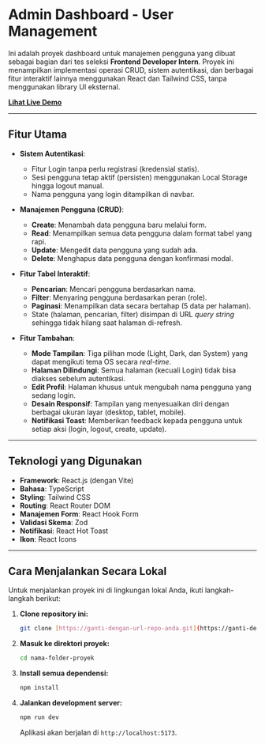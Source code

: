 # Admin Dashboard - User Management

Ini adalah proyek dashboard untuk manajemen pengguna yang dibuat sebagai bagian dari tes seleksi **Frontend Developer Intern**. Proyek ini menampilkan implementasi operasi CRUD, sistem autentikasi, dan berbagai fitur interaktif lainnya menggunakan React dan Tailwind CSS, tanpa menggunakan library UI eksternal.

**[ Lihat Live Demo ](https://frond-end-aksamedia-test.vercel.app)** 

---

## Fitur Utama

- **Sistem Autentikasi**:
  - Fitur Login tanpa perlu registrasi (kredensial statis).
  - Sesi pengguna tetap aktif (persisten) menggunakan Local Storage hingga logout manual.
  - Nama pengguna yang login ditampilkan di navbar.

- **Manajemen Pengguna (CRUD)**:
  - **Create**: Menambah data pengguna baru melalui form.
  - **Read**: Menampilkan semua data pengguna dalam format tabel yang rapi.
  - **Update**: Mengedit data pengguna yang sudah ada.
  - **Delete**: Menghapus data pengguna dengan konfirmasi modal.

- **Fitur Tabel Interaktif**:
  - **Pencarian**: Mencari pengguna berdasarkan nama.
  - **Filter**: Menyaring pengguna berdasarkan peran (role).
  - **Paginasi**: Menampilkan data secara bertahap (5 data per halaman).
  - State (halaman, pencarian, filter) disimpan di URL *query string* sehingga tidak hilang saat halaman di-refresh.

- **Fitur Tambahan**:
  - **Mode Tampilan**: Tiga pilihan mode (Light, Dark, dan System) yang dapat mengikuti tema OS secara *real-time*.
  - **Halaman Dilindungi**: Semua halaman (kecuali Login) tidak bisa diakses sebelum autentikasi.
  - **Edit Profil**: Halaman khusus untuk mengubah nama pengguna yang sedang login.
  - **Desain Responsif**: Tampilan yang menyesuaikan diri dengan berbagai ukuran layar (desktop, tablet, mobile).
  - **Notifikasi Toast**: Memberikan feedback kepada pengguna untuk setiap aksi (login, logout, create, update).

---

## Teknologi yang Digunakan

- **Framework**: React.js (dengan Vite)
- **Bahasa**: TypeScript
- **Styling**: Tailwind CSS
- **Routing**: React Router DOM
- **Manajemen Form**: React Hook Form
- **Validasi Skema**: Zod
- **Notifikasi**: React Hot Toast
- **Ikon**: React Icons

---

## Cara Menjalankan Secara Lokal

Untuk menjalankan proyek ini di lingkungan lokal Anda, ikuti langkah-langkah berikut:

1.  **Clone repository ini:**
    ```bash
    git clone [https://ganti-dengan-url-repo-anda.git](https://ganti-dengan-url-repo-anda.git)
    ```

2.  **Masuk ke direktori proyek:**
    ```bash
    cd nama-folder-proyek
    ```

3.  **Install semua dependensi:**
    ```bash
    npm install
    ```

4.  **Jalankan development server:**
    ```bash
    npm run dev
    ```
    Aplikasi akan berjalan di `http://localhost:5173`.
